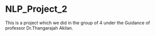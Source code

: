 # NLP_Project_2
This is a project which we did in the group of 4 under the Guidance of professor Dr.Thangarajah Akilan. 
